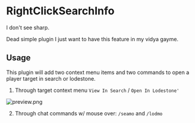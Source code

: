 # RightClickSearchInfo

I don't see sharp.

Dead simple plugin I just want to have this feature in my vidya gayme.

## Usage

This plugin will add two context menu items and two commands to open a player target in search or lodestone.

1. Through target context menu `View In Search` / `Open In Lodestone'`

![preview.png](preview.png)

2. Through chat commands w/ mouse over: `/seamo` and `/lodmo`
